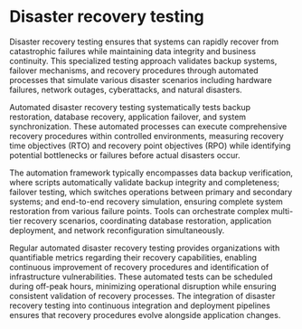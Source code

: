 # Disaster recovery testing

Disaster recovery testing ensures that systems can rapidly recover from catastrophic failures while maintaining data integrity and business continuity. This specialized testing approach validates backup systems, failover mechanisms, and recovery procedures through automated processes that simulate various disaster scenarios including hardware failures, network outages, cyberattacks, and natural disasters.

Automated disaster recovery testing systematically tests backup restoration, database recovery, application failover, and system synchronization. These automated processes can execute comprehensive recovery procedures within controlled environments, measuring recovery time objectives (RTO) and recovery point objectives (RPO) while identifying potential bottlenecks or failures before actual disasters occur.

The automation framework typically encompasses data backup verification, where scripts automatically validate backup integrity and completeness; failover testing, which switches operations between primary and secondary systems; and end-to-end recovery simulation, ensuring complete system restoration from various failure points. Tools can orchestrate complex multi-tier recovery scenarios, coordinating database restoration, application deployment, and network reconfiguration simultaneously.

Regular automated disaster recovery testing provides organizations with quantifiable metrics regarding their recovery capabilities, enabling continuous improvement of recovery procedures and identification of infrastructure vulnerabilities. These automated tests can be scheduled during off-peak hours, minimizing operational disruption while ensuring consistent validation of recovery processes. The integration of disaster recovery testing into continuous integration and deployment pipelines ensures that recovery procedures evolve alongside application changes.